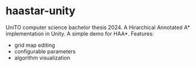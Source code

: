 # haastar-unity
UniTO computer science bachelor thesis 2024. A Hirarchical Annotated A\* implementation in Unity.
A simple demo for HAA\*.
Features:
- grid map editing
- configurable parameters
- algorithm visualization